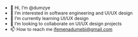 - 👋 Hi, I’m @dumzye
- 👀 I’m interested in software engineering and UI/UX design
- 🌱 I’m currently learning UI/UX design
- 💞️ I’m looking to collaborate on UI/UX design projects
- 📫 How to reach me ifemenadumebi@gmail.com

<!---
dumzye/dumzye is a ✨ special ✨ repository because its `README.md` (this file) appears on your GitHub profile.
You can click the Preview link to take a look at your changes.
--->
